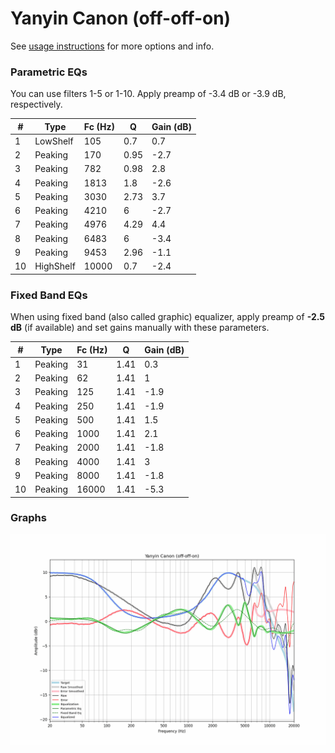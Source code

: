 # Yanyin Canon (off-off-on)
See [usage instructions](https://github.com/jaakkopasanen/AutoEq#usage) for more options and info.

### Parametric EQs
You can use filters 1-5 or 1-10. Apply preamp of -3.4 dB or -3.9 dB, respectively.

|   # | Type      |   Fc (Hz) |    Q |   Gain (dB) |
|-----|-----------|-----------|------|-------------|
|   1 | LowShelf  |       105 | 0.7  |         0.7 |
|   2 | Peaking   |       170 | 0.95 |        -2.7 |
|   3 | Peaking   |       782 | 0.98 |         2.8 |
|   4 | Peaking   |      1813 | 1.8  |        -2.6 |
|   5 | Peaking   |      3030 | 2.73 |         3.7 |
|   6 | Peaking   |      4210 | 6    |        -2.7 |
|   7 | Peaking   |      4976 | 4.29 |         4.4 |
|   8 | Peaking   |      6483 | 6    |        -3.4 |
|   9 | Peaking   |      9453 | 2.96 |        -1.1 |
|  10 | HighShelf |     10000 | 0.7  |        -2.4 |

### Fixed Band EQs
When using fixed band (also called graphic) equalizer, apply preamp of **-2.5 dB** (if available) and set gains manually with these parameters.

|   # | Type    |   Fc (Hz) |    Q |   Gain (dB) |
|-----|---------|-----------|------|-------------|
|   1 | Peaking |        31 | 1.41 |         0.3 |
|   2 | Peaking |        62 | 1.41 |         1   |
|   3 | Peaking |       125 | 1.41 |        -1.9 |
|   4 | Peaking |       250 | 1.41 |        -1.9 |
|   5 | Peaking |       500 | 1.41 |         1.5 |
|   6 | Peaking |      1000 | 1.41 |         2.1 |
|   7 | Peaking |      2000 | 1.41 |        -1.8 |
|   8 | Peaking |      4000 | 1.41 |         3   |
|   9 | Peaking |      8000 | 1.41 |        -1.8 |
|  10 | Peaking |     16000 | 1.41 |        -5.3 |

### Graphs
![](./Yanyin%20Canon%20(off-off-on).png)
